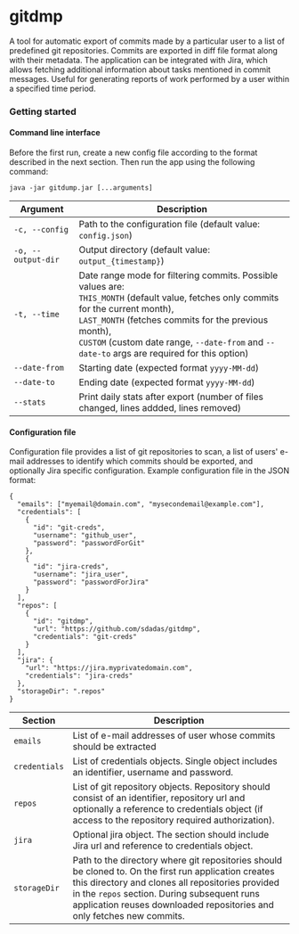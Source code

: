 # gitdmp
A tool for automatic export of commits made by a particular user to a list of predefined git repositories. 
Commits are exported in diff file format along with their metadata. The application can be integrated with Jira, which allows fetching additional information about tasks mentioned in commit messages.
Useful for generating reports of work performed by a user within a specified time period.

### Getting started

#### Command line interface

Before the first run, create a new config file according to the format described in the next section. Then run the app using the following command:

```java -jar gitdump.jar [...arguments]```

| Argument              | Description |
|-----------------------|-------------|
| `-c, --config`        | Path to the configuration file (default value: `config.json`) |
| `-o, --output-dir`    | Output directory (default value: `output_{timestamp}`)|
| `-t, --time`          | Date range mode for filtering commits. Possible values are: <br/>`THIS_MONTH` (default value, fetches only commits for the current month),<br/>`LAST_MONTH` (fetches commits for the previous month),<br/>`CUSTOM` (custom date range, `--date-from` and `--date-to` args are required for this option) |
| `--date-from`         | Starting date (expected format `yyyy-MM-dd`)|
| `--date-to`           | Ending date (expected format `yyyy-MM-dd`)|
| `--stats`             | Print daily stats after export (number of files changed, lines addded, lines removed)

#### Configuration file

Configuration file provides a list of git repositories to scan, a list of users' e-mail addresses to identify which commits should be exported, and optionally Jira specific configuration.
Example configuration file in the JSON format:

```
{
  "emails": ["myemail@domain.com", "mysecondemail@example.com"],
  "credentials": [
    {
      "id": "git-creds",
      "username": "github_user",
      "password": "passwordForGit"
    },
    {
      "id": "jira-creds",
      "username": "jira_user",
      "password": "passwordForJira"
    }
  ],
  "repos": [
    {
      "id": "gitdmp",
      "url": "https://github.com/sdadas/gitdmp",
      "credentials": "git-creds"
    }
  ],
  "jira": {
    "url": "https://jira.myprivatedomain.com",
    "credentials": "jira-creds"
  },
  "storageDir": ".repos"
}
```

| Section               | Description |
|-----------------------|-------------|
| `emails`              | List of e-mail addresses of user whose commits should be extracted |
| `credentials`         | List of credentials objects. Single object includes an identifier, username and password. |
| `repos`               | List of git repository objects. Repository should consist of an identifier, repository url and optionally a reference to credentials object (if access to the repository required authorization). |
| `jira`                | Optional jira object. The section should include Jira url and reference to credentials object. |
| `storageDir`          | Path to the directory where git repositories should be cloned to. On the first run application creates this directory and clones all repositories provided in the `repos` section. During subsequent runs application reuses downloaded repositories and only fetches new commits. |